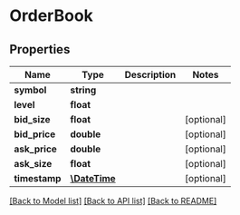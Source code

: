 # OrderBook

## Properties
Name | Type | Description | Notes
------------ | ------------- | ------------- | -------------
**symbol** | **string** |  | 
**level** | **float** |  | 
**bid_size** | **float** |  | [optional] 
**bid_price** | **double** |  | [optional] 
**ask_price** | **double** |  | [optional] 
**ask_size** | **float** |  | [optional] 
**timestamp** | [**\DateTime**](Date.md) |  | [optional] 

[[Back to Model list]](../README.md#documentation-for-models) [[Back to API list]](../README.md#documentation-for-api-endpoints) [[Back to README]](../README.md)


